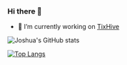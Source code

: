### Hi there 👋

<!--
**joshDamian/joshDamian** is a ✨ _special_ ✨ repository because its `README.md` (this file) appears on your GitHub profile.

Here are some ideas to get you started: -->
- 🔭 I’m currently working on [TixHive](https://tixhive.com)
<!-- 🌱 I’m currently learning [Go](https://golang.org/)
- 👯 I’m looking to collaborate on Building programmable solutions powered by Blockchain technology
<!-- - 🤔 I’m looking for help with ...
- 💬 Ask me about ...
- 📫 How to reach me: ...
- 😄 Pronouns: ...
- ⚡ Fun fact: ... -->

![Joshua's GitHub stats](https://github-readme-stats.vercel.app/api?username=joshDamian&count_private=true)

[![Top Langs](https://github-readme-stats.vercel.app/api/top-langs/?username=joshDamian&langs_count=10)](https://github.com/anuraghazra/github-readme-stats)
